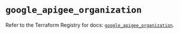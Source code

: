 # `google_apigee_organization`

Refer to the Terraform Registry for docs: [`google_apigee_organization`](https://registry.terraform.io/providers/hashicorp/google/6.17.0/docs/resources/apigee_organization).
